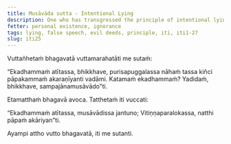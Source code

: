 ```yaml
---
title: Musāvāda sutta - Intentional Lying
description: One who has transgressed the principle of intentional lying is capable of committing any evil deed.
fetter: personal existence, ignorance
tags: lying, false speech, evil deeds, principle, iti, iti1-27
slug: iti25
---
```


Vuttañhetaṁ bhagavatā vuttamarahatāti me sutaṁ:

“Ekadhammaṁ atītassa, bhikkhave, purisapuggalassa nāhaṁ tassa kiñci pāpakammaṁ akaraṇīyanti vadāmi. Katamaṁ ekadhammaṁ? Yadidaṁ, bhikkhave, sampajānamusāvādo”ti.

Etamatthaṁ bhagavā avoca. Tatthetaṁ iti vuccati:

“Ekadhammaṁ atītassa,
musāvādissa jantuno;
Vitiṇṇaparalokassa,
natthi pāpaṁ akāriyan”ti.

Ayampi attho vutto bhagavatā, iti me sutanti.

